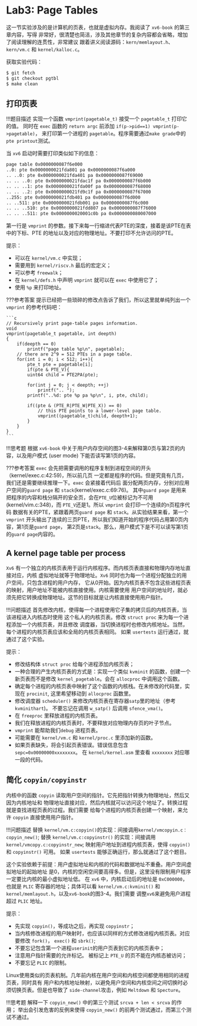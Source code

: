 # Lab3: Page Tables

这一节实验涉及的是计算机的页表，也就是虚拟内存。我阅读了 `xv6-book` 的第三章内容，写得
非常好，很清楚也简洁，涉及其他章节的复杂内容都会省略，增加了阅读理解的连贯性，非常建议
跟着讲义阅读源码：`kern/memlayout.h`、`kern/vm.c` 和 `kernel/kalloc.c`。

获取实验代码：

```bash
$ git fetch
$ git checkout pgtbl
$ make clean
```

## 打印页表

!!!题目描述
    实现一个函数 `vmprint(pagetable_t)` 接受一个 `pagetable_t` 打印它的值。
    同时在 `exec` 函数的 `return argc` 前添加 `if(p->pid==1) vmprint(p->pagetable)`，
    来打印第一个进程的 `pagetable`。程序需要通过`make grade`中的`pte printout`测试。

当 `xv6` 启动时需要打印类似如下的信息：

```bash
page table 0x0000000087f6e000
..0: pte 0x0000000021fda801 pa 0x0000000087f6a000
.. ..0: pte 0x0000000021fda401 pa 0x0000000087f69000
.. .. ..0: pte 0x0000000021fdac1f pa 0x0000000087f6b000
.. .. ..1: pte 0x0000000021fda00f pa 0x0000000087f68000
.. .. ..2: pte 0x0000000021fd9c1f pa 0x0000000087f67000
..255: pte 0x0000000021fdb401 pa 0x0000000087f6d000
.. ..511: pte 0x0000000021fdb001 pa 0x0000000087f6c000
.. .. ..510: pte 0x0000000021fdd807 pa 0x0000000087f76000
.. .. ..511: pte 0x0000000020001c0b pa 0x0000000080007000
```

第一行是 `vmprint` 的参数。接下来每一行缩进代表PTE的深度，接着是该PTE在表中的下标、PTE
的地址以及对应的物理地址。不要打印不允许访问的PTE。

提示：

- 可以在 `kernel/vm.c` 中实现；
- 需要用到 `kernel/riscv.h` 最后的宏定义；
- 可以参考 `freewalk`；
- 在 `kernel/defs.h` 中声明 `vmprint` 就可以在 `exec` 中使用它了；
- 使用 `%p` 来打印地址。

???参考答案
    提示已经把一些琐碎的修改点告诉了我们，所以这里就单纯列出一个 `vmprint` 的参考代码吧：

    ```c
    // Recursively print page-table pages information.
    void
    vmprint(pagetable_t pagetable, int deepth)
    {
        if(deepth == 0)
            printf("page table %p\n", pagetable);
        // there are 2^9 = 512 PTEs in a page table.
        for(int i = 0; i < 512; i++){
            pte_t pte = pagetable[i];
            if(pte & PTE_V){
            uint64 child = PTE2PA(pte);

            for(int j = 0; j < deepth; ++j)
                printf(".. ");
            printf("..%d: pte %p pa %p\n", i, pte, child);

            if((pte & (PTE_R|PTE_W|PTE_X)) == 0) 
                // this PTE points to a lower-level page table.
                vmprint((pagetable_t)child, deepth+1);
            }
        }
    }
    ```

!!!思考题
    根据 `xv6-book` 中关于用户内存空间的图3-4来解释第0页与第2页的内容，以及用户模式
    (user mode) 下能否读写第1页的内容。

???参考答案
    `exec` 会先把需要调用的程序复制到进程空间的开头（kernel/exec.c:42:59)，所以前几页
    一定都是程序的代码。但是究竟有几页，我们还是需要继续推理一下。`exec` 会紧接着代码后
    面分配两页内存，分别对应用户空间的`guard page` 和 `stack`(kernel/exec.c:69:76)。
    其中`guard page` 是用来把程序的内容和栈分隔开的安全页，会在`PTE_U`位被标记为不可用
    (kernel/vim.c:348)，而 `PTE_V`还是1。所以 `vmprint` 会打印一个连续的n页程序代码
    数据有关的PTE，紧跟着两页`guard page` 和 `stack`。从实验结果来看，第一个`vmprint`
    开头输出了连续的三页PTE，所以我们知道开始的程序代码占用第0页内容，第1页是`guard page`，
    第2页是`stack`。那么，用户模式下是不可以读写第1页的`guard page`内容的。

## A kernel page table per process

`Xv6` 有一个独立的内核页表用于运行内核程序。而内核页表直接和物理内存地址直接对应，内核
虚拟地址就等于物理地址。`Xv6` 同时也为每一个进程分配独立的用户空间，只包含进程的用户内存，
它从0开始。因为内核页表不包含这些进程页表的映射，用户地址不能被内核直接使用。内核需要使用
用户空间的地址时，就必须先把它转换成物理地址。这节的目标就是让内核直接使用用户指针。

!!!问题描述
    首先修改内核，使得每一个进程使用它子集的拷贝后的内核页表，当该进程进入内核态时使用
    这个私人的内核页表。修改 `struct proc` 来为每一个进程添加一个内核页表，并且修改
    调度器，当切换进程时也修改内核地址。当然，每个进程的内核页表应该和全局的内核页表相同。
    如果 `usertests` 运行通过，就通过了这个实验。

提示：

- 修改结构体 `struct proc` 给每个进程添加内核页表；
- 一种合理的产生内核页表的方式是：实现一个类似 `kvminit` 的函数，创建一个新页表而不是修改
    `kernel_pagetable`。会在 `allocproc` 中调用这个函数。
- 确定每个进程的内核页表中映射了这个函数的内核栈。在未修改的代码里，实现在 `procinit`,
    这里希望移动到 `allocproc` 函数里。
- 修改调度器 `scheduler()` 来修改内核页表在寄存器`satp`里的地址（参考 `kvminithart`)。
    不要忘记在调用 `w_satp()` 后调用 `sfence_vma()`。
- 在 `freeproc` 里释放进程的内核页表。
- 我们在释放进程的内核页表时，不要释放对应物理内存页的叶子节点。
- `vmprint` 能帮助我们`debug` 进程页表。
- 可能需要在 `kernel/vm.c` 和 `kernel/proc.c` 里添加新的函数。
- 如果页表缺失，将会引起页表错误。错误信息包含 `sepc=0x00000000xxxxxxxx`。
    在 `kernel/kernel.asm` 里查看 `xxxxxxxx` 对应哪一段的代码。

## 简化 `copyin/copyinstr`

内核中的函数 `copyin` 读取用户空间的指针。它先把指针转换为物理地址，然后又因为内核地址和
物理地址直接对应，然后内核就可以访问这个地址了。转换过程就是查找进程页表的过程。我们需要
给每个进程的内核页表创建一个映射，来允许 `copyin` 直接使用用户指针。

!!!问题描述
    替换 `kernel/vm.c:copyin()`的实现：间接调用`kernel/vmcopyin.c：copyin_new()`;
    替换 `kernel/vm.c:copyinstr()` 的实现：间接调用`kernel/vmcopy.c:copyinstr_new`;
    映射用户地址到进程内核页表，使得 `copyin()` 和 `copyinstr()` 可用。
    如果 `usertests` 能够正确运行，那么就通过了这个题目。

这个实验依赖于前提：用户虚拟地址和内核的代码和数据地址不重叠。用户空间虚拟地址的起始地址
是0，内核的空闲空间要高得多。但是，这里没有限制用户程序一定要比内核的最小虚拟地址低。
在 `xv6` 中，内核启动后的地址是 `0xC000000`，也就是 `PLIC` 寄存器的地址；具体可以看
`kernel/vm.c:kvminit()` 和 `kernel/memlayout.h`，以及`xv6-book`的图3-4。我们需要
调整`xv6`来避免用户进程超过 `PLIC` 地址。

提示：

- 先实现 `copyin()`，等成功之后，再实现 `copyinstr`；
- 当内核修改进程的用户映射时，也应该以同样的方式修改进程内核页表。对应要修改 `fork()`，
    `exec()` 和 `sbrk()`;
- 不要忘记包含第一个进程`userinit`的用户页表到它的内核页表中；
- 注意用户指针需要的允许标记。 被标记上 `PTE_U` 的页不能在内核态被访问；
- 不要忘记 `PLIC` 的限制。

Linux使用类似的页表机制。几年前内核在用户空间和内核空间都使用相同的进程页表，同时具有
用户和内核地址映射，以避免用户空间和内核空间之间切换时必须切换页表。但是也导致了
`side-channel`攻击，例如 `Meltdown` 和 `Specture`。

!!!思考题
    解释一下 `copyin_new()` 中的第三个测试 `srcva + len < srcva` 的作用；
    举出会引发危害的反例来使得 `copyin_new()` 的前两个测试通过，而第三个测试不通过。
